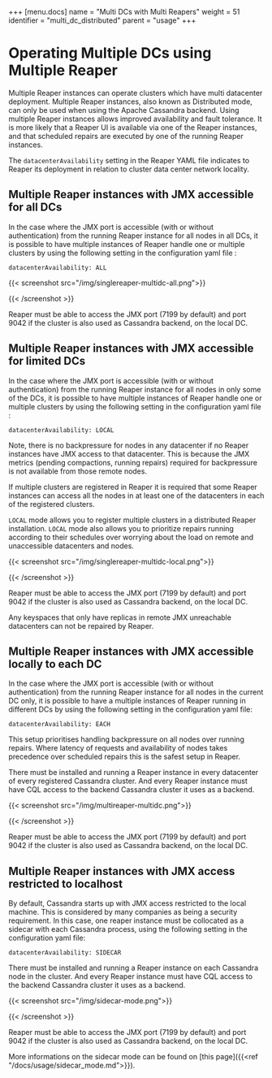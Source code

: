 +++
[menu.docs]
name = "Multi DCs with Multi Reapers"
weight = 51
identifier = "multi_dc_distributed"
parent = "usage"
+++


# Operating Multiple DCs using Multiple Reaper

Multiple Reaper instances can operate clusters which have multi datacenter deployment. Multiple Reaper instances, also known as Distributed mode, can only be used when using the Apache Cassandra backend. Using multiple Reaper instances allows improved availability and fault tolerance. It is more likely that a Reaper UI is available via one of the Reaper instances, and that scheduled repairs are executed by one of the running Reaper instances.

The `datacenterAvailability` setting in the Reaper YAML file indicates to Reaper its deployment in relation to cluster data center network locality.

## Multiple Reaper instances with JMX accessible for all DCs

In the case where the JMX port is accessible (with or without authentication) from the running Reaper instance for all nodes in all DCs, it is possible to have multiple instances of Reaper handle one or multiple clusters by using the following setting in the configuration yaml file :  

```
datacenterAvailability: ALL
```


{{< screenshot src="/img/singlereaper-multidc-all.png">}}

{{< /screenshot >}}

Reaper must be able to access the JMX port (7199 by default) and port 9042 if the cluster is also used as Cassandra backend, on the local DC.

## Multiple Reaper instances with JMX accessible for limited DCs

In the case where the JMX port is accessible (with or without authentication) from the running Reaper instance for all nodes in only some of the DCs, it is possible to have multiple instances of Reaper handle one or multiple clusters by using the following setting in the configuration yaml file :  

```
datacenterAvailability: LOCAL
```

Note, there is no backpressure for nodes in any datacenter if no Reaper instances have JMX access to that datacenter. This is because the JMX metrics (pending compactions, running repairs) required for backpressure is not available from those remote nodes.

If multiple clusters are registered in Reaper it is required that some Reaper instances can access all the nodes in at least one of the datacenters in each of the registered clusters.

`LOCAL` mode allows you to register multiple clusters in a distributed Reaper installation. `LOCAL` mode also allows you to prioritize repairs running according to their schedules over worrying about the load on remote and unaccessible datacenters and nodes.


{{< screenshot src="/img/singlereaper-multidc-local.png">}}

{{< /screenshot >}}

Reaper must be able to access the JMX port (7199 by default) and port 9042 if the cluster is also used as Cassandra backend, on the local DC.

Any keyspaces that only have replicas in remote JMX unreachable datacenters can not be repaired by Reaper.
  
  
## Multiple Reaper instances with JMX accessible locally to each DC

In the case where the JMX port is accessible (with or without authentication) from the running Reaper instance for all nodes in the current DC only, it is possible to have a multiple instances of Reaper running in different DCs by using the following setting in the configuration yaml file:  

```
datacenterAvailability: EACH
```

This setup prioritises handling backpressure on all nodes over running repairs. Where latency of requests and availability of nodes takes precedence over scheduled repairs this is the safest setup in Reaper. 

There must be installed and running a Reaper instance in every datacenter of every registered Cassandra cluster. And every Reaper instance must have CQL access to the backend Cassandra cluster it uses as a backend.

{{< screenshot src="/img/multireaper-multidc.png">}}

{{< /screenshot >}}

Reaper must be able to access the JMX port (7199 by default) and port 9042 if the cluster is also used as Cassandra backend, on the local DC.


## Multiple Reaper instances with JMX access restricted to localhost

By default, Cassandra starts up with JMX access restricted to the local machine. This is considered by many companies as being a security requirement. In this case, one reaper instance must be collocated as a sidecar with each Cassandra process, using the following setting in the configuration yaml file:  

```
datacenterAvailability: SIDECAR
```

There must be installed and running a Reaper instance on each Cassandra node in the cluster. And every Reaper instance must have CQL access to the backend Cassandra cluster it uses as a backend.

{{< screenshot src="/img/sidecar-mode.png">}}

{{< /screenshot >}}

Reaper must be able to access the JMX port (7199 by default) and port 9042 if the cluster is also used as Cassandra backend, on the local DC.

More informations on the sidecar mode can be found on [this page]({{<ref "/docs/usage/sidecar_mode.md">}}).
